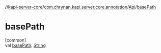 //[kapi-server-core](../../../index.md)/[com.chrynan.kapi.server.core.annotation](../index.md)/[Api](index.md)/[basePath](base-path.md)

# basePath

[common]\
val [basePath](base-path.md): [String](https://kotlinlang.org/api/latest/jvm/stdlib/kotlin/-string/index.html)
